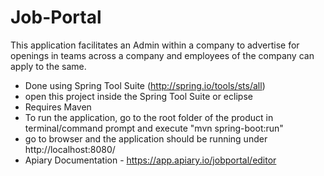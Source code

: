 # Job-Portal

This application facilitates an Admin within a company to advertise for openings in teams across a company and
employees of the company can apply to the same.
- Done using Spring Tool Suite (http://spring.io/tools/sts/all) 
- open this project inside the Spring Tool Suite or eclipse
- Requires Maven
- To run the application, go to the root folder of the product in terminal/command prompt and execute "mvn spring-boot:run"
- go to browser and the application should be running under http://localhost:8080/
- Apiary Documentation - https://app.apiary.io/jobportal/editor
